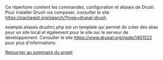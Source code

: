 Ce répertoire contient les commandes, configuration et aliases de Drush.
Pour installer Drush via composer, consulter le site https://packagist.org/search/?type=drupal-drush.

example.aliases.drushrc.php est un template qui permet de créer des alias pour un site local et également pour le site sur le serveur de développement. Consulter le site https://www.drupal.org/node/1401522 pour plus d'informations.

[Retourner au sommaire du projet](../../LISEZMOI.md)
